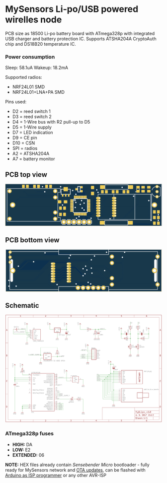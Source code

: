 # MySensors Li-po/USB powered wirelles node
PCB size as 18500 Li-po battery board with ATmega328p with integrated USB charger and battery protection IC. Supports ATSHA204A CryptoAuth chip and DS18B20 temperature IC.

### Power consumption
Sleep: 58.1uA
Wakeup: 18.2mA


Supported radios:
* NRF24L01 SMD
* NRF24L01+LNA+PA SMD

Pins used:
* D2 = reed switch 1
* D3 = reed switch 2
* D4 = 1-Wire bus with R2 pull-up to D5
* D5 = 1-Wire supply
* D7 = LED indication
* D9 = CE pin
* D10 = CSN
* SPI = radios
* A2 = ATSHA204A
* A7 = battery monitor

## PCB top view
![PCB top view](./images/MySLipo_v2.0_Top.png)
## PCB bottom view
![PCB bottom view](./images/MySLipo_v2.0_Bottom.png)


## Schematic
![PCB bottom view](./images/sch.png)

### ATmega328p fuses
- **HIGH:** DA
- **LOW:** E2
- **EXTENDED:** 06

**NOTE:**
HEX files already contain *Sensebender Micro* bootloader - fully ready for MySensors network and [OTA updates](https://www.mysensors.org/about/ota), can be flashed with [Arduino as ISP programmer](https://www.arduino.cc/en/Tutorial/ArduinoISP) or any other AVR-ISP